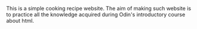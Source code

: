 This is a simple cooking recipe website. The aim of making such website is to practice all the knowledge acquired during Odin's introductory course about html.